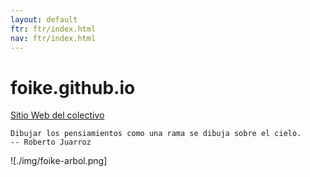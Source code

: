 ```yaml
---
layout: default
ftr: ftr/index.html
nav: ftr/index.html
---
```


foike.github.io
===============

[Sitio Web del colectivo](http://foike.org/)

	Dibujar los pensiamientos como una rama se dibuja sobre el cielo.
	-- Roberto Juarroz

![./img/foike-arbol.png]
